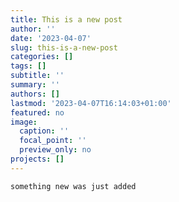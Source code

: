 ```yaml
---
title: This is a new post
author: ''
date: '2023-04-07'
slug: this-is-a-new-post
categories: []
tags: []
subtitle: ''
summary: ''
authors: []
lastmod: '2023-04-07T16:14:03+01:00'
featured: no
image:
  caption: ''
  focal_point: ''
  preview_only: no
projects: []
---
```


```{r cars}
something new was just added
```